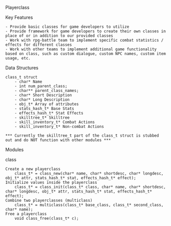 Playerclass

Key Features

    - Provide basic classes for game developers to utilize
    - Provide framework for game developers to create their own classes in place of or in addition to our provided classes
    - Work with rpg-battle team to implement specific combat statistics / effects for different classes
    - Work with other teams to implement additional game functionality based on class, such as custom dialogue, custom NPC names, custom item usage, etc.

Data Structures

    class_t struct
        - char* Name
        - int num_parent_class;
        - char** parent_class_names;
        - char* Short Description
        - char* Long Description
        - obj_t* Array of attributes
        - stats_hash_t* Base Stats
        - effects_hash_t* Stat Effects
        - skilltree_t* Skilltree
        - skill_inventory_t* Combat Actions
        - skill_inventory_t* Non-combat Actions

    *** Currently the skilltree_t part of the class_t struct is stubbed out and do NOT function with other modules ***

Modules

class

    Create a new playerclass
        class_t* = class_new(char* name, char* shortdesc, char* longdesc, obj_t* attr, stats_hash_t* stat, effects_hash_t* effect);
    Initialize values inside the playerclass
        class_t* = class_init(class_t* class, char* name, char* shortdesc, char* longdesc, obj_t* attr, stats_hash_t* stat, effects_hash_t* effect);
    Combine two playerclasses (multiclass)
        class_t* = multiclass(class_t* base_class, class_t* second_class, char* name);
    Free a playerclass
        void class_free(class_t* c);
